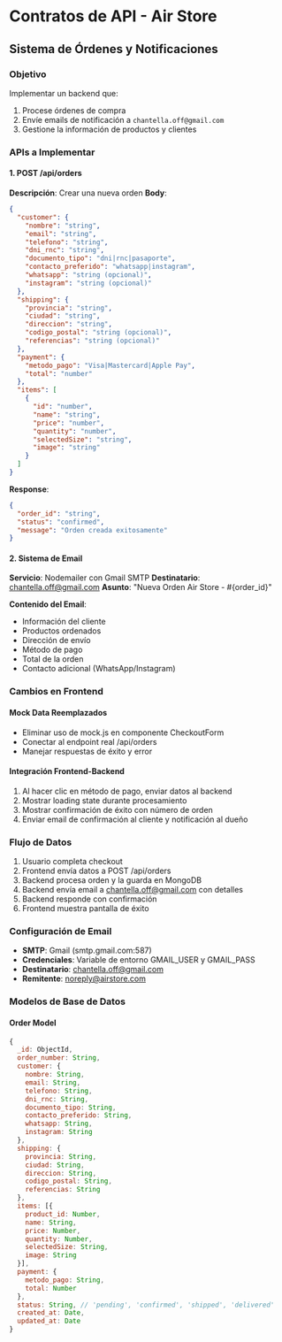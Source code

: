 # Contratos de API - Air Store

## Sistema de Órdenes y Notificaciones

### Objetivo
Implementar un backend que:
1. Procese órdenes de compra
2. Envíe emails de notificación a `chantella.off@gmail.com`
3. Gestione la información de productos y clientes

### APIs a Implementar

#### 1. POST /api/orders
**Descripción**: Crear una nueva orden
**Body**:
```json
{
  "customer": {
    "nombre": "string",
    "email": "string", 
    "telefono": "string",
    "dni_rnc": "string",
    "documento_tipo": "dni|rnc|pasaporte",
    "contacto_preferido": "whatsapp|instagram",
    "whatsapp": "string (opcional)",
    "instagram": "string (opcional)"
  },
  "shipping": {
    "provincia": "string",
    "ciudad": "string", 
    "direccion": "string",
    "codigo_postal": "string (opcional)",
    "referencias": "string (opcional)"
  },
  "payment": {
    "metodo_pago": "Visa|Mastercard|Apple Pay",
    "total": "number"
  },
  "items": [
    {
      "id": "number",
      "name": "string",
      "price": "number",
      "quantity": "number",
      "selectedSize": "string",
      "image": "string"
    }
  ]
}
```

**Response**: 
```json
{
  "order_id": "string",
  "status": "confirmed",
  "message": "Orden creada exitosamente"
}
```

#### 2. Sistema de Email
**Servicio**: Nodemailer con Gmail SMTP
**Destinatario**: chantella.off@gmail.com
**Asunto**: "Nueva Orden Air Store - #{order_id}"

**Contenido del Email**:
- Información del cliente
- Productos ordenados  
- Dirección de envío
- Método de pago
- Total de la orden
- Contacto adicional (WhatsApp/Instagram)

### Cambios en Frontend

#### Mock Data Reemplazados
- Eliminar uso de mock.js en componente CheckoutForm
- Conectar al endpoint real /api/orders
- Manejar respuestas de éxito y error

#### Integración Frontend-Backend
1. Al hacer clic en método de pago, enviar datos al backend
2. Mostrar loading state durante procesamiento
3. Mostrar confirmación de éxito con número de orden
4. Enviar email de confirmación al cliente y notificación al dueño

### Flujo de Datos
1. Usuario completa checkout
2. Frontend envía datos a POST /api/orders
3. Backend procesa orden y la guarda en MongoDB
4. Backend envía email a chantella.off@gmail.com con detalles
5. Backend responde con confirmación
6. Frontend muestra pantalla de éxito

### Configuración de Email
- **SMTP**: Gmail (smtp.gmail.com:587)
- **Credenciales**: Variable de entorno GMAIL_USER y GMAIL_PASS
- **Destinatario**: chantella.off@gmail.com
- **Remitente**: noreply@airstore.com

### Modelos de Base de Datos

#### Order Model
```javascript
{
  _id: ObjectId,
  order_number: String,
  customer: {
    nombre: String,
    email: String,
    telefono: String,
    dni_rnc: String,
    documento_tipo: String,
    contacto_preferido: String,
    whatsapp: String,
    instagram: String
  },
  shipping: {
    provincia: String,
    ciudad: String,
    direccion: String,
    codigo_postal: String,
    referencias: String
  },
  items: [{
    product_id: Number,
    name: String,
    price: Number,
    quantity: Number,
    selectedSize: String,
    image: String
  }],
  payment: {
    metodo_pago: String,
    total: Number
  },
  status: String, // 'pending', 'confirmed', 'shipped', 'delivered'
  created_at: Date,
  updated_at: Date
}
```